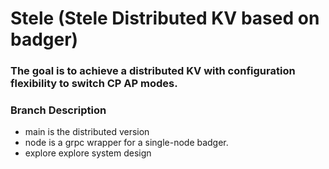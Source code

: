 # Stele (Stele Distributed KV based on badger)
### The goal is to achieve a distributed KV with configuration flexibility to switch CP AP modes.

### Branch Description
- main is the distributed version
- node is a grpc wrapper for a single-node badger.
- explore explore system design
